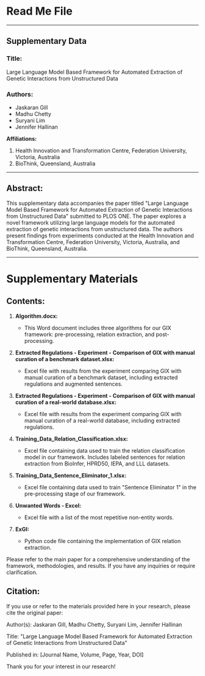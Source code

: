 # Read Me File

---

## Supplementary Data

### Title: 
Large Language Model Based Framework for Automated Extraction of Genetic Interactions from Unstructured Data

### Authors:
- Jaskaran Gill
- Madhu Chetty
- Suryani Lim
- Jennifer Hallinan

**Affiliations:**
1. Health Innovation and Transformation Centre, Federation University, Victoria, Australia
2. BioThink, Queensland, Australia

---

## Abstract:

This supplementary data accompanies the paper titled "Large Language Model Based Framework for Automated Extraction of Genetic Interactions from Unstructured Data" submitted to PLOS ONE. The paper explores a novel framework utilizing large language models for the automated extraction of genetic interactions from unstructured data. The authors present findings from experiments conducted at the Health Innovation and Transformation Centre, Federation University, Victoria, Australia, and BioThink, Queensland, Australia.

---

# Supplementary Materials

## Contents:

1. **Algorithm.docx:**
   - This Word document includes three algorithms for our GIX framework: pre-processing, relation extraction, and post-processing.

2. **Extracted Regulations - Experiment - Comparison of GIX with manual curation of a benchmark dataset.xlsx:**
   - Excel file with results from the experiment comparing GIX with manual curation of a benchmark dataset, including extracted regulations and augmented sentences.

3. **Extracted Regulations - Experiment - Comparison of GIX with manual curation of a real-world database.xlsx:**
   - Excel file with results from the experiment comparing GIX with manual curation of a real-world database, including extracted regulations.

4. **Training_Data_Relation_Classification.xlsx:**
   - Excel file containing data used to train the relation classification model in our framework. Includes labeled sentences for relation extraction from BioInfer, HPRD50, IEPA, and LLL datasets.

5. **Training_Data_Sentence_Eliminator_1.xlsx:**
   - Excel file containing data used to train "Sentence Eliminator 1" in the pre-processing stage of our framework.

6. **Unwanted Words - Excel:**
   - Excel file with a list of the most repetitive non-entity words.

7. **ExGI:**
   - Python code file containing the implementation of GIX relation extraction.



Please refer to the main paper for a comprehensive understanding of the framework, methodologies, and results. If you have any inquiries or require clarification. 
## Citation:

If you use or refer to the materials provided here in your research, please cite the original paper:

Author(s): Jaskaran Gill, Madhu Chetty, Suryani Lim, Jennifer Hallinan

Title: "Large Language Model Based Framework for Automated Extraction of Genetic Interactions from Unstructured Data"

Published in: [Journal Name, Volume, Page, Year, DOI]

Thank you for your interest in our research!

